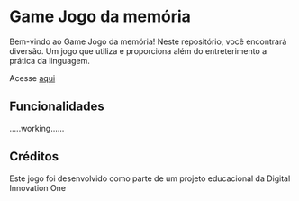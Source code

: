 # Game Jogo da memória

Bem-vindo ao Game Jogo da memória! Neste repositório, você encontrará diversão.
Um jogo que utiliza e proporciona além do entreterimento a prática da linguagem.

Acesse [aqui](https://antonio-pf.github.io/js-game-memory/)

## Funcionalidades 
.....working......

## Créditos

Este jogo foi desenvolvido como parte de um projeto educacional da Digital Innovation One
